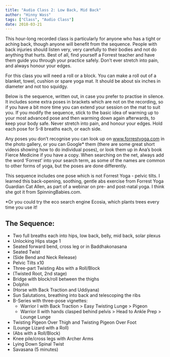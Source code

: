 ```yaml
---
title: "Audio Class 2: Low Back, Mid Back"
author: "Hinny Wass"
tags: ["Class", "Audio Class"]
date: 2018-03-21
---
```


This hour-long recorded class is particularly for anyone who has a tight or aching back, though anyone will benefit from the sequence.  People with back injuries should listen very, very carefully to their bodies and not do anything that hurts.  Best of all, find yourself a Forrest teacher and have them guide you through your practice safely.  Don’t ever stretch into pain, and always honour your edges.

For this class you will need a roll or a block.  You can make a roll out of a blanket, towel, cushion or spare yoga mat.  It should be about six inches in diameter and not too squidgy.

Below is the sequence, written out, in case you prefer to practise in silence.  It includes some extra poses in brackets which are not on the recording, so if you have a bit more time you can extend your session on the mat to suit you.  If you modify the sequence, stick to the basic idea of warming up to your most advanced pose and then warming down again afterwards, to keep your body safe.  Never stretch into pain, and honour your edges.  Hold each pose for 5-8 breaths each, or each side.

Any poses you don’t recognise you can look up on www.forrestyoga.com in the photo gallery, or you can Google* them (there are some great short videos showing how to do individual poses), or look them up in Ana’s book Fierce Medicine if you have a copy. When searching on the net, always add the word ‘Forrest’ into your search term, as some of the names are common to other forms of yoga, but the poses are done differently.

This sequence includes one pose which is not Forrest Yoga - pelvic tilts.  I learned this back-opening, soothing, gentle abs exercise from Forrest Yoga Guardian Cat Allen, as part of a webinar on pre- and post-natal yoga.  I think she got it from SpinningBabies.com.



*Or you could try the eco search engine Ecosia, which plants trees every time you use it!


## The Sequence:

 - Two full breaths each into hips, low back, belly, mid back, solar plexus
 - Unlocking Hips stage 1
 - Seated forward bend, cross leg or in Baddhakonasana
 - Seated Twist
 - (Side Bend and Neck Release)
 - Pelvic Tilts x10
 - Three-part Twisting Abs with a Roll/Block
 - (Twisted Root, 2nd stage)
 - Bridge with block/roll between the thighs
 - Dolphin
 - (Horse with Back Traction and Uddiyana)
 - Sun Salutations, breathing into back and telescoping the ribs
 - B-Series with three-pose vignettes:
    - Warrior I with Back Traction > Easy Twisting Lunge > Pigeon
    - Warrior II with hands clasped behind pelvis > Head to Ankle Prep > Lounge Lunge
 - Twisting Pigeon Over Thigh and Twisting Pigeon Over Foot
 - (Lounge Lizard with a Roll)
 - (Abs with a Roll/Block)
 - Knee pile/cross legs with Archer Arms
 - Lying Down Spinal Twist
 - Savasana (5 minutes)
